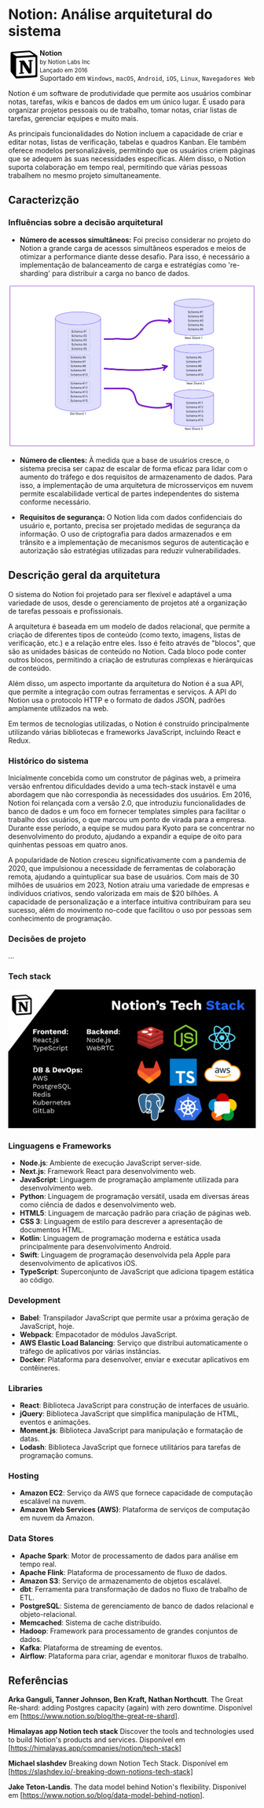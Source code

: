# Notion: Análise arquitetural do sistema

<img align="left" height="64px" alt="Logo" src="/img/notion_logo.png"/>

**Notion** \
<small>by Notion Labs Inc</small> \
<small>Lançado em 2016 </small> \
Suportado em `Windows`, `macOS`, `Android`, `iOS`, `Linux`, `Navegadores Web`

Notion é um software de produtividade que permite aos usuários combinar notas, tarefas, wikis e bancos de dados em um único lugar. É usado para organizar projetos pessoais ou de trabalho, tomar notas, criar listas de tarefas, gerenciar equipes e muito mais.

As principais funcionalidades do Notion incluem a capacidade de criar e editar notas, listas de verificação, tabelas e quadros Kanban. Ele também oferece modelos personalizáveis, permitindo que os usuários criem páginas que se adequem às suas necessidades específicas. Além disso, o Notion suporta colaboração em tempo real, permitindo que várias pessoas trabalhem no mesmo projeto simultaneamente.

## Caracterizção

### Influências sobre a decisão arquitetural

* **Número de acessos simultâneos:**
  Foi preciso considerar no projeto do Notion a grande carga de acessos simultâneos esperados e meios de otimizar a performance diante desse desafio. Para isso, é necessário a implementação de balanceamento de carga e estratégias como 're-sharding' para distribuir a carga no banco de dados.

![Processo de Re-Sharding](img/resharding_process.png)
  
* **Número de clientes:**
  À medida que a base de usuários cresce, o sistema precisa ser capaz de escalar de forma eficaz para lidar com o aumento do tráfego e dos requisitos de armazenamento de dados. Para isso, a implementação de uma arquitetura de microsserviços em nuvem permite escalabilidade vertical de partes independentes do sistema conforme necessário.
  
* **Requisitos de segurança:**
  O Notion lida com dados confidenciais do usuário e, portanto, precisa ser projetado medidas de segurança da informação. O uso de criptografia para dados armazenados e em trânsito e a implementação de mecanismos seguros de autenticação e autorização são estratégias utilizadas para reduzir vulnerabilidades.


## Descrição geral da arquitetura
O sistema do Notion foi projetado para ser flexível e adaptável a uma variedade de usos, desde o gerenciamento de projetos até a organização de tarefas pessoais e profissionais.

A arquitetura é baseada em um modelo de dados relacional, que permite a criação de diferentes tipos de conteúdo (como texto, imagens, listas de verificação, etc.) e a relação entre eles. Isso é feito através de "blocos", que são as unidades básicas de conteúdo no Notion. Cada bloco pode conter outros blocos, permitindo a criação de estruturas complexas e hierárquicas de conteúdo.

Além disso, um aspecto importante da arquitetura do Notion é a sua API, que permite a integração com outras ferramentas e serviços. A API do Notion usa o protocolo HTTP e o formato de dados JSON, padrões amplamente utilizados na web.

Em termos de tecnologias utilizadas, o Notion é construído principalmente utilizando várias bibliotecas e frameworks JavaScript, incluindo React e Redux.

### Histórico do sistema

Inicialmente concebida como um construtor de páginas web, a primeira versão enfrentou dificuldades devido a uma tech-stack instavél e uma abordagem que não correspondia às necessidades dos usuários. Em 2016, Notion foi relançada com a versão 2.0, que introduziu funcionalidades de banco de dados e um foco em fornecer templates simples para facilitar o trabalho dos usuários, o que marcou um ponto de virada para a empresa. Durante esse período, a equipe se mudou para Kyoto para se concentrar no desenvolvimento do produto, ajudando a expandir a equipe de oito para quinhentas pessoas em quatro anos.

A popularidade de Notion cresceu significativamente com a pandemia de 2020, que impulsionou a necessidade de ferramentas de colaboração remota, ajudando a quintuplicar sua base de usuários. Com mais de 30 milhões de usuários em 2023, Notion atraiu uma variedade de empresas e indivíduos criativos, sendo valorizada em mais de $20 bilhões. A capacidade de personalização e a interface intuitiva contribuíram para seu sucesso, além do movimento no-code que facilitou o uso por pessoas sem conhecimento de programação.

### Decisões de projeto
...

### Tech stack

![Tecnologias utilizadas](img/techstack.png)

### Linguagens e Frameworks 

- **Node.js**: Ambiente de execução JavaScript server-side.
- **Next.js**: Framework React para desenvolvimento web.
- **JavaScript**: Linguagem de programação amplamente utilizada para desenvolvimento web.
- **Python**: Linguagem de programação versátil, usada em diversas áreas como ciência de dados e desenvolvimento web.
- **HTML5**: Linguagem de marcação padrão para criação de páginas web.
- **CSS 3**: Linguagem de estilo para descrever a apresentação de documentos HTML.
- **Kotlin**: Linguagem de programação moderna e estática usada principalmente para desenvolvimento Android.
- **Swift**: Linguagem de programação desenvolvida pela Apple para desenvolvimento de aplicativos iOS.
- **TypeScript**: Superconjunto de JavaScript que adiciona tipagem estática ao código.

### Development

- **Babel**: Transpilador JavaScript que permite usar a próxima geração de JavaScript, hoje.
- **Webpack**: Empacotador de módulos JavaScript.
- **AWS Elastic Load Balancing**: Serviço que distribui automaticamente o tráfego de aplicativos por várias instâncias.
- **Docker**: Plataforma para desenvolver, enviar e executar aplicativos em contêineres.

### Libraries

- **React**: Biblioteca JavaScript para construção de interfaces de usuário.
- **jQuery**: Biblioteca JavaScript que simplifica manipulação de HTML, eventos e animações.
- **Moment.js**: Biblioteca JavaScript para manipulação e formatação de datas.
- **Lodash**: Biblioteca JavaScript que fornece utilitários para tarefas de programação comuns.

### Hosting

- **Amazon EC2**: Serviço da AWS que fornece capacidade de computação escalável na nuvem.
- **Amazon Web Services (AWS)**: Plataforma de serviços de computação em nuvem da Amazon.

### Data Stores

- **Apache Spark**: Motor de processamento de dados para análise em tempo real.
- **Apache Flink**: Plataforma de processamento de fluxo de dados.
- **Amazon S3**: Serviço de armazenamento de objetos escalável.
- **dbt**: Ferramenta para transformação de dados no fluxo de trabalho de ETL.
- **PostgreSQL**: Sistema de gerenciamento de banco de dados relacional e objeto-relacional.
- **Memcached**: Sistema de cache distribuído.
- **Hadoop**: Framework para processamento de grandes conjuntos de dados.
- **Kafka**: Plataforma de streaming de eventos.
- **Airflow**: Plataforma para criar, agendar e monitorar fluxos de trabalho.


## Referências
**Arka Ganguli, Tanner Johnson, Ben Kraft, Nathan Northcutt**.
The Great Re-shard: adding Postgres capacity (again) with zero downtime. Disponível em [https://www.notion.so/blog/the-great-re-shard].

**Himalayas app Notion tech stack**
Discover the tools and technologies used to build Notion's products and services. Disponível em [https://himalayas.app/companies/notion/tech-stack]

**Michael slashdev**
Breaking down Notion Tech Stack.  Disponível em [https://slashdev.io/-breaking-down-notions-tech-stack]

**Jake Teton-Landis**.
The data model behind Notion's flexibility. Disponível em [https://www.notion.so/blog/data-model-behind-notion].



